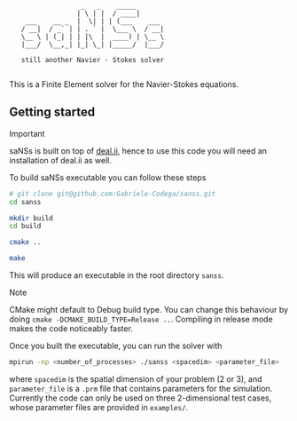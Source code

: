 ```
                  _   _    _____        
                 | \ | |  / ____|       
    ___    __ _  |  \| | | (___    ___  
   / __|  / _` | | . ` |  \___ \  / __| 
   \__ \ | (_| | | |\  |  ____) | \__ \ 
   |___/  \__,_| |_| \_| |_____/  |___/ 
                                        
   still another Navier - Stokes solver 
                                        
```


This is a Finite Element solver for the Navier-Stokes equations.


## Getting started
> [!IMPORTANT]
> saNSs is built on top of [deal.ii](https://github.com/dealii/dealii), hence to use this code you will need an installation of deal.ii as well.

To build saNSs executable you can follow these steps
``` bash
# git clone git@github.com:Gabriele-Codega/sanss.git
cd sanss

mkdir build
cd build

cmake ..

make
```

This will produce an executable in the root directory `sanss`.
> [!NOTE]
> CMake might default to Debug build type. You can change this behaviour by doing `cmake -DCMAKE_BUILD_TYPE=Release ..`. Compiling in release mode makes the code noticeably faster.

Once you built the executable, you can run the solver with
``` bash
mpirun -np <number_of_processes> ./sanss <spacedim> <parameter_file>
```
where `spacedim` is the spatial dimension of your problem (2 or 3), and `parameter_file` is a `.prm` file that contains parameters for the simulation. Currently the code can only be used on three 2-dimensional test cases, whose parameter files are provided in `examples/`.
